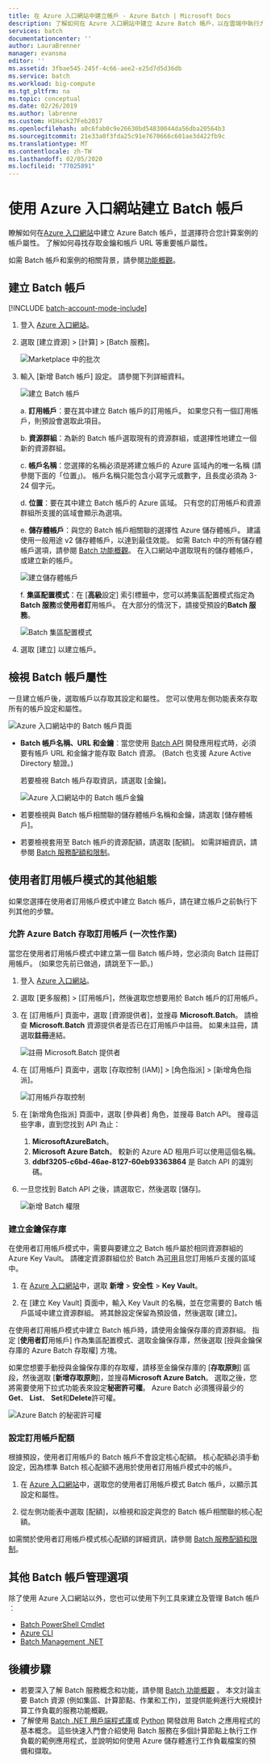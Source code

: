 ```yaml
---
title: 在 Azure 入口網站中建立帳戶 - Azure Batch | Microsoft Docs
description: 了解如何在 Azure 入口網站中建立 Azure Batch 帳戶，以在雲端中執行大規模的平行工作負載
services: batch
documentationcenter: ''
author: LauraBrenner
manager: evansma
editor: ''
ms.assetid: 3fbae545-245f-4c66-aee2-e25d7d5d36db
ms.service: batch
ms.workload: big-compute
ms.tgt_pltfrm: na
ms.topic: conceptual
ms.date: 02/26/2019
ms.author: labrenne
ms.custom: H1Hack27Feb2017
ms.openlocfilehash: a0c6fab0c9e26630bd54830044da56dba20564b3
ms.sourcegitcommit: 21e33a0f3fda25c91e7670666c601ae3d422fb9c
ms.translationtype: MT
ms.contentlocale: zh-TW
ms.lasthandoff: 02/05/2020
ms.locfileid: "77025891"
---
```

# <a name="create-a-batch-account-with-the-azure-portal"></a>使用 Azure 入口網站建立 Batch 帳戶

瞭解如何在[Azure 入口網站][azure_portal]中建立 Azure Batch 帳戶，並選擇符合您計算案例的帳戶屬性。 了解如何尋找存取金鑰和帳戶 URL 等重要帳戶屬性。

如需 Batch 帳戶和案例的相關背景，請參閱[功能概觀](batch-api-basics.md)。

## <a name="create-a-batch-account"></a>建立 Batch 帳戶

[!INCLUDE [batch-account-mode-include](../../includes/batch-account-mode-include.md)]

1. 登入 [Azure 入口網站][azure_portal]。

1. 選取 [建立資源] > [計算] > [Batch 服務]。

    ![Marketplace 中的批次][marketplace_portal]

1. 輸入 [新增 Batch 帳戶] 設定。 請參閱下列詳細資料。

    ![建立 Batch 帳戶][account_portal]

    a. **訂用帳戶**：要在其中建立 Batch 帳戶的訂用帳戶。 如果您只有一個訂用帳戶，則預設會選取此項目。

    b. **資源群組**：為新的 Batch 帳戶選取現有的資源群組，或選擇性地建立一個新的資源群組。

    c. **帳戶名稱**：您選擇的名稱必須是將建立帳戶的 Azure 區域內的唯一名稱 (請參閱下面的「位置」)。 帳戶名稱只能包含小寫字元或數字，且長度必須為 3-24 個字元。

    d. **位置**：要在其中建立 Batch 帳戶的 Azure 區域。 只有您的訂用帳戶和資源群組所支援的區域會顯示為選項。

    e. **儲存體帳戶**：與您的 Batch 帳戶相關聯的選擇性 Azure 儲存體帳戶。 建議使用一般用途 v2 儲存體帳戶，以達到最佳效能。 如需 Batch 中的所有儲存體帳戶選項，請參閱 [Batch 功能概觀](batch-api-basics.md#azure-storage-account)。 在入口網站中選取現有的儲存體帳戶，或建立新的帳戶。

      ![建立儲存體帳戶][storage_account]

    f. **集區配置模式**：在 [**高級**設定] 索引標籤中，您可以將集區配置模式指定為**Batch 服務**或**使用者訂**用帳戶。 在大部分的情況下，請接受預設的**Batch 服務**。

      ![Batch 集區配置模式][pool_allocation]

1. 選取 [建立] 以建立帳戶。

## <a name="view-batch-account-properties"></a>檢視 Batch 帳戶屬性

一旦建立帳戶後，選取帳戶以存取其設定和屬性。 您可以使用左側功能表來存取所有的帳戶設定和屬性。

![Azure 入口網站中的 Batch 帳戶頁面][account_blade]

* **Batch 帳戶名稱、URL 和金鑰**︰當您使用 [Batch API](batch-apis-tools.md#azure-accounts-for-batch-development) 開發應用程式時，必須要有帳戶 URL 和金鑰才能存取 Batch 資源。 (Batch 也支援 Azure Active Directory 驗證。)

    若要檢視 Batch 帳戶存取資訊，請選取 [金鑰]。

    ![Azure 入口網站中的 Batch 帳戶金鑰][account_keys]

* 若要檢視與 Batch 帳戶相關聯的儲存體帳戶名稱和金鑰，請選取 [儲存體帳戶]。

* 若要檢視套用至 Batch 帳戶的資源配額，請選取 [配額]。 如需詳細資訊，請參閱 [Batch 服務配額和限制](batch-quota-limit.md)。

## <a name="additional-configuration-for-user-subscription-mode"></a>使用者訂用帳戶模式的其他組態

如果您選擇在使用者訂用帳戶模式中建立 Batch 帳戶，請在建立帳戶之前執行下列其他的步驟。

### <a name="allow-azure-batch-to-access-the-subscription-one-time-operation"></a>允許 Azure Batch 存取訂用帳戶 (一次性作業)

當您在使用者訂用帳戶模式中建立第一個 Batch 帳戶時，您必須向 Batch 註冊訂用帳戶。 (如果您先前已做過，請跳至下一節。)

1. 登入 [Azure 入口網站][azure_portal]。

1. 選取 [更多服務] > [訂用帳戶]，然後選取您想要用於 Batch 帳戶的訂用帳戶。

1. 在 [訂用帳戶] 頁面中，選取 [資源提供者]，並搜尋 **Microsoft.Batch**。 請檢查 **Microsoft.Batch** 資源提供者是否已在訂用帳戶中註冊。 如果未註冊，請選取**註冊**連結。

    ![註冊 Microsoft.Batch 提供者][register_provider]

1. 在 [訂用帳戶] 頁面中，選取 [存取控制 (IAM)] > [角色指派] > [新增角色指派]。

    ![訂用帳戶存取控制][subscription_access]

1. 在 [新增角色指派] 頁面中，選取 [參與者] 角色，並搜尋 Batch API。 搜尋這些字串，直到您找到 API 為止：
    1. **MicrosoftAzureBatch**。
    1. **Microsoft Azure Batch**。 較新的 Azure AD 租用戶可以使用這個名稱。
    1. **ddbf3205-c6bd-46ae-8127-60eb93363864** 是 Batch API 的識別碼。

1. 一旦您找到 Batch API 之後，請選取它，然後選取 [儲存]。

    ![新增 Batch 權限][add_permission]

### <a name="create-a-key-vault"></a>建立金鑰保存庫

在使用者訂用帳戶模式中，需要與要建立之 Batch 帳戶屬於相同資源群組的 Azure Key Vault。 請確定資源群組位於 Batch 為[可用](https://azure.microsoft.com/regions/services/)且您訂用帳戶支援的區域中。

1. 在  [Azure 入口網站][azure_portal]中，選取 **新增** > **安全性** > **Key Vault**。

1. 在 [建立 Key Vault] 頁面中，輸入 Key Vault 的名稱，並在您需要的 Batch 帳戶區域中建立資源群組。 將其餘設定保留為預設值，然後選取 [建立]。

在使用者訂用帳戶模式中建立 Batch 帳戶時，請使用金鑰保存庫的資源群組。 指定 [**使用者訂**用帳戶] 作為集區配置模式、選取金鑰保存庫，然後選取 [授與金鑰保存庫的 Azure Batch 存取權] 方塊。 

如果您想要手動授與金鑰保存庫的存取權，請移至金鑰保存庫的 [**存取原則**] 區段，然後選取 [**新增存取原則**]，並搜尋**Microsoft Azure Batch**。 選取之後，您將需要使用下拉式功能表來設定**秘密許可權**。 Azure Batch 必須獲得最少的**Get**、 **List**、 **Set**和**Delete**許可權。

![Azure Batch 的秘密許可權](./media/batch-account-create-portal/secret-permissions.png)

### <a name="configure-subscription-quotas"></a>設定訂用帳戶配額

根據預設，使用者訂用帳戶的 Batch 帳戶不會設定核心配額。 核心配額必須手動設定，因為標準 Batch 核心配額不適用於使用者訂用帳戶模式中的帳戶。

1. 在  [Azure 入口網站][azure_portal]中，選取您的使用者訂用帳戶模式 Batch 帳戶，以顯示其設定和屬性。

1. 從左側功能表中選取 [配額]，以檢視和設定與您的 Batch 帳戶相關聯的核心配額。

如需關於使用者訂用帳戶模式核心配額的詳細資訊，請參閱 [Batch 服務配額和限制](batch-quota-limit.md)。

## <a name="other-batch-account-management-options"></a>其他 Batch 帳戶管理選項

除了使用 Azure 入口網站以外，您也可以使用下列工具來建立及管理 Batch 帳戶︰

* [Batch PowerShell Cmdlet](batch-powershell-cmdlets-get-started.md)
* [Azure CLI](batch-cli-get-started.md)
* [Batch Management .NET](batch-management-dotnet.md)

## <a name="next-steps"></a>後續步驟

* 若要深入了解 Batch 服務概念和功能，請參閱 [Batch 功能概觀](batch-api-basics.md) 。 本文討論主要 Batch 資源 (例如集區、計算節點、作業和工作)，並提供能夠進行大規模計算工作負載的服務功能概觀。
* 了解使用 [Batch .NET 用戶端程式庫](quick-run-dotnet.md)或 [Python](quick-run-python.md) 開發啟用 Batch 之應用程式的基本概念。 這些快速入門會介紹使用 Batch 服務在多個計算節點上執行工作負載的範例應用程式，並說明如何使用 Azure 儲存體進行工作負載檔案的預備和擷取。

[azure_portal]: https://portal.azure.com
[batch_pricing]: https://azure.microsoft.com/pricing/details/batch/

[marketplace_portal]: ./media/batch-account-create-portal/marketplace-batch.png
[account_blade]: ./media/batch-account-create-portal/batch_blade.png
[account_portal]: ./media/batch-account-create-portal/batch-account-portal.png
[pool_allocation]: ./media/batch-account-create-portal/batch-pool-allocation.png
[account_keys]: ./media/batch-account-create-portal/batch-account-keys.png
[storage_account]: ./media/batch-account-create-portal/storage_account.png
[subscription_access]: ./media/batch-account-create-portal/subscription_iam.png
[add_permission]: ./media/batch-account-create-portal/add_permission.png
[register_provider]: ./media/batch-account-create-portal/register_provider.png
